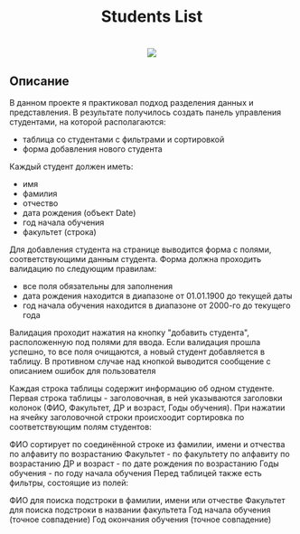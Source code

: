   <h1 align="center">Students List<h1>
  <p align="center"><img align="center" src="https://user-images.githubusercontent.com/99849325/174464406-9271ff3a-7c6f-46f9-9753-06b135a4c04d.png"/></p>


## Описание
В данном проекте я практиковал подход разделения данных и представления.
В результате получилось создать панель управления студентами, на которой располагаются: 
- таблица со студентами с фильтрами и сортировкой
- форма добавления нового студента

Каждый студент должен иметь:
- имя
- фамилия
- отчество
- дата рождения (объект Date)
- год начала обучения
- факультет (строка)

Для добавления студента на странице выводится форма с полями, соответствующими данным студента. 
Форма должна проходить валидацию по следующим правилам:
- все поля обязательны для заполнения
- дата рождения находится в диапазоне от 01.01.1900 до текущей даты
- год начала обучения находится в диапазоне от 2000-го до текущего года

Валидация проходит нажатия на кнопку "добавить студента", расположенную под полями для ввода. 
Если валидация прошла успешно, то все поля очищаются, а новый студент добавляется в таблицу. 
В противном случае над кнопкой выводится сообщение с описанием ошибок для пользователя

Каждая строка таблицы содержит информацию об одном студенте.
Первая строка таблицы - заголовочная, в ней указываются заголовки колонок (ФИО, Факультет, ДР и возраст, Годы обучения).
При нажатии на ячейку заголовочной строки происхоодит сортировка по соответствующим полям студентов:

ФИО сортирует по соединённой строке из фамилии, имени и отчества по алфавиту по возрастанию
Факультет - по факультету по алфавиту по возрастанию
ДР и возраст - по дате рождения по возрастанию
Годы обучения - по году начала обучения
Перед таблицей также есть фильтры, состоящие из полей:

ФИО для поиска подстроки в фамилии, имени или отчестве
Факультет для поиска подстроки в названии факультета
Год начала обучения (точное совпадение)
Год окончания обучения (точное совпадение)
